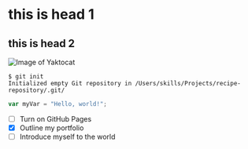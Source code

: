 # this is head 1
## this is head 2

![Image of Yaktocat](https://octodex.github.com/images/yaktocat.png)


```
$ git init
Initialized empty Git repository in /Users/skills/Projects/recipe-repository/.git/
```

``` javascript
var myVar = "Hello, world!";
```

- [ ] Turn on GitHub Pages
- [x] Outline my portfolio
- [ ] Introduce myself to the world
